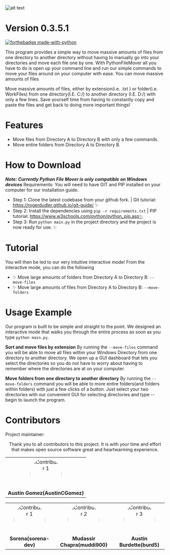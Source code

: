 ![alt text](https://i.imgur.com/z1ogxT9.png)

# Version 0.3.5.1
[![forthebadge made-with-python](http://ForTheBadge.com/images/badges/made-with-python.svg)](https://www.python.org/)

This program provides a simple way to move massive amounts of files from one directory to another directory without having to manually go into your directories and move each file one by one. With PythonFileMover all you have to do is open up your command line and run our simple commands to move your files around on your computer with ease.  You can move massive amounts of files

Move massive amounts of files, either by extension(i.e. .txt ) or folder(i.e. WorkFiles) from one directory(I.E. C:/) to another directory (I.E. D:/) with only a few lines. Save yourself time from having to constantly copy and paste the files and get back to doing more important things!



# Features
- Move files from Directory A to Directory B with only a few commands.
- Move entire folders from Directory A to Directory B.

# How to Download
***Note: Currently Python File Mover is only compatible on Windows devices***
Requirements: You will need to have GIT and PIP installed on your computer for our installation guide.
- Step 1: Clone the latest codebase from your github fork. | Git tutorial: https://rogerdudler.github.io/git-guide/ ✨
- Step 2: Install the dependencies using `pip -r requirements.txt` | PIP tutorial: https://www.w3schools.com/python/python_pip.asp✨
- Step 3: Run `python main.py` in the project directory and the project is now ready for use. ✨

# Tutorial
 You will then be led to our very intuitive interactive mode! From the interactive mode, you can do the following
- ✨ Move large amounts of folders from Directory A to Directory B: `--move-files`
- ✨ Move large amounts of files from Directory A to Directory B: `--move-folders`


# Usage Example
Our program is built to be simple and straight to the point. We designed an interactive mode that walks you through the entire process as soon as you type `python main.py`.

**Sort and move files by extension**
By running the `--move-files` command you will be able to move all files within your Windows Directory from one directory to another directory. We open up a GUI dashboard that lets you select the directories so you do not have to worry about having to remember where the directories are at on your computer.

**Move folders from one directory to another directory**
By running the `--move-folders` command you will be able to more entire folders(and folders within folders) with just a few clicks of a button.  Just select your two directories with our convenient GUI for selecting directories and type --begin to launch the program.


# Contributors
Project maintainer: 
<div align="center">
  <table style="border: none;">
    <tr>
      <td align="center">
        <img src="https://avatars.githubusercontent.com/u/7500568?v=4" width="100" height="100" alt="Contributor 1" style="border-radius: 50%;"><br>
        <strong>Austin Gomez(AustinCGomez)</strong>
      </td>
Thank you to all contributors to this project. It is with your time and effort that makes open source software great and heartwarming experience.
<div align="center">
  <table style="border: none;">
    <tr>
      <td align="center">
        <img src="https://avatars.githubusercontent.com/u/51723422?v=4" width="100" height="100" alt="Contributor 1" style="border-radius: 50%;"><br>
        <strong>Sorena(sorena-dev)</strong>
      </td>
      <td align="center">
        <img src="https://avatars.githubusercontent.com/u/37051110?v=4" width="100" height="100" alt="Contributor 2" style="border-radius: 50%;"><br>
        <strong>Mudassir Chapra(muddi900)</strong>
      </td>
      <td align="center">
        <img src="https://avatars.githubusercontent.com/u/90431210?v=4" width="100" height="100" alt="Contributor 3" style="border-radius: 50%;"><br>
        <strong>Austin Burdette(burd5)</strong>
      </td>
  </table>
</div>



